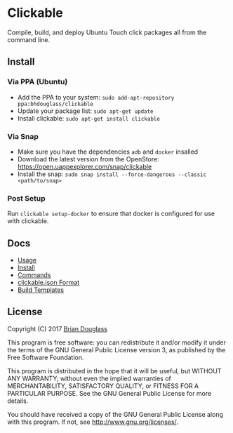 # Clickable

Compile, build, and deploy Ubuntu Touch click packages all from the command line.

## Install

### Via PPA (Ubuntu)

* Add the PPA to your system: `sudo add-apt-repository ppa:bhdouglass/clickable`
* Update your package list: `sudo apt-get update`
* Install clickable: `sudo apt-get install clickable`

### Via Snap

* Make sure you have the dependencies `adb` and `docker` insalled
* Download the latest version from the OpenStore: <https://open.uappexplorer.com/snap/clickable>
* Install the snap: `sudo snap install --force-dangerous --classic <path/to/snap>`

### Post Setup

Run `clickable setup-docker` to ensure that docker is configured for use with clickable.

## Docs

- [Usage](http://clickable.bhdouglass.com/en/latest/usage.html)
- [Install](http://clickable.bhdouglass.com/en/latest/install.html)
- [Commands](http://clickable.bhdouglass.com/en/latest/commands.html)
- [clickable.json Format](http://clickable.bhdouglass.com/en/latest/clickable-json.html)
- [Build Templates](http://clickable.bhdouglass.com/en/latest/build-templatess.html)

## License

Copyright (C) 2017 [Brian Douglass](http://bhdouglass.com/)

This program is free software: you can redistribute it and/or modify it under the terms of the GNU General Public License version 3, as published
by the Free Software Foundation.

This program is distributed in the hope that it will be useful, but WITHOUT ANY WARRANTY; without even the implied warranties of MERCHANTABILITY, SATISFACTORY QUALITY, or FITNESS FOR A PARTICULAR PURPOSE.  See the GNU General Public License for more details.

You should have received a copy of the GNU General Public License along with this program.  If not, see <http://www.gnu.org/licenses/>.
